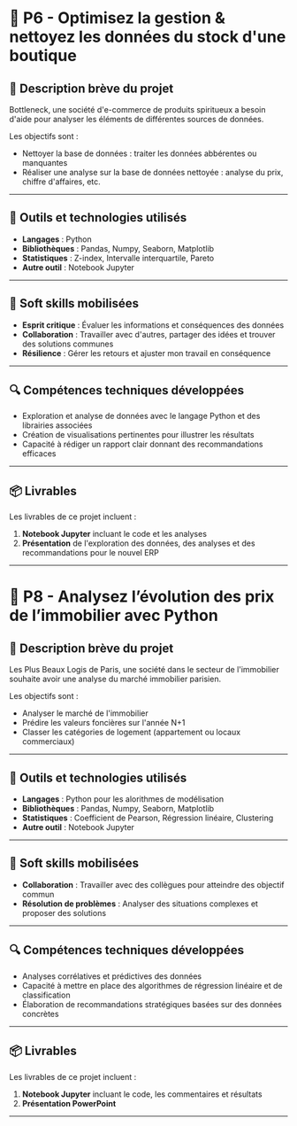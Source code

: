 # 🌟 P6 - Optimisez la gestion & nettoyez les données du stock d'une boutique

## 📝 Description brève du projet
Bottleneck, une société d'e-commerce de produits spiritueux a besoin d'aide pour analyser les éléments de différentes sources de données.

Les objectifs sont :
- Nettoyer la base de données : traiter les données abbérentes ou manquantes
- Réaliser une analyse sur la base de données nettoyée : analyse du prix, chiffre d'affaires, etc.
---
## 🧰 Outils et technologies utilisés
- **Langages** : Python
- **Bibliothèques** : Pandas, Numpy, Seaborn, Matplotlib
- **Statistiques** : Z-index, Intervalle interquartile, Pareto
- **Autre outil** : Notebook Jupyter
---
## 🧠 Soft skills mobilisées
- **Esprit critique** : Évaluer les informations et conséquences des données
- **Collaboration** : Travailler avec d'autres, partager des idées et trouver des solutions communes
- **Résilience** : Gérer les retours et ajuster mon travail en conséquence
---
## 🔍 Compétences techniques développées
- Exploration et analyse de données avec le langage Python et des librairies associées
- Création de visualisations pertinentes pour illustrer les résultats
- Capacité à rédiger un rapport clair donnant des recommandations efficaces
---
## 📦 Livrables
Les livrables de ce projet incluent :
1. **Notebook Jupyter** incluant le code et les analyses
2. **Présentation** de l'exploration des données, des analyses et des recommandations pour le nouvel ERP
---

# 🌟 P8 - Analysez l’évolution des prix de l’immobilier avec Python

## 📝 Description brève du projet
Les Plus Beaux Logis de Paris, une société dans le secteur de l'immobilier souhaite avoir une analyse du marché immobilier parisien.

Les objectifs sont :
- Analyser le marché de l'immobilier
- Prédire les valeurs foncières sur l'année N+1
- Classer les catégories de logement (appartement ou locaux commerciaux)
---
## 🧰 Outils et technologies utilisés
- **Langages** : Python pour les alorithmes de modélisation
- **Bibliothèques** : Pandas, Numpy, Seaborn, Matplotlib
- **Statistiques** : Coefficient de Pearson, Régression linéaire, Clustering
- **Autre outil** : Notebook Jupyter
---
## 🧠 Soft skills mobilisées
- **Collaboration** : Travailler avec des collègues pour atteindre des objectif commun
- **Résolution de problèmes** : Analyser des situations complexes et proposer des solutions
---
## 🔍 Compétences techniques développées
- Analyses corrélatives et prédictives des données
- Capacité à mettre en place des algorithmes de régression linéaire et de classification
- Élaboration de recommandations stratégiques basées sur des données concrètes
---
## 📦 Livrables
Les livrables de ce projet incluent :
1. **Notebook Jupyter** incluant le code, les commentaires et résultats
2. **Présentation PowerPoint**
---
